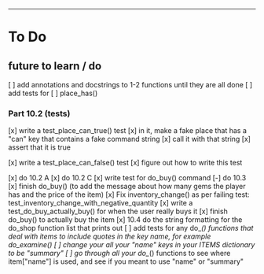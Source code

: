 ****
# To Do

## future to learn / do

[ ] add annotations and docstrings to 1-2 functions until they are all done
[ ] add tests for
    [ ] place_has()

### Part 10.2 (tests)

[x] write a test_place_can_true() test
[x] in it, make a fake place that has a "can" key that contains a fake command string
[x] call it with that string
[x] assert that it is true

[x] write a test_place_can_false() test
[x] figure out how to write this test

[x] do 10.2 A
[x] do 10.2 C
[x] write test for do_buy() command
[-] do 10.3
[x] finish do_buy() (to add the message about how many gems the player has and
    the price of the item)
[x] Fix inventory_change() as per failing test: test_inventory_change_with_negative_quantity
[x] write a test_do_buy_actually_buy() for when the user really buys it
[x] finish do_buy() to actually buy the item
[x] 10.4 do the string formatting for the do_shop function list that prints out
[ ] add tests for any do_*() functions that deal with items to include quotes in
    the key name, for example do_examine()
[ ] change your all your "name" keys in your ITEMS dictionary to be "summary"
[ ] go through all your do_*() functions to see where item["name"] is used, and see if you meant to use "name" or "summary"